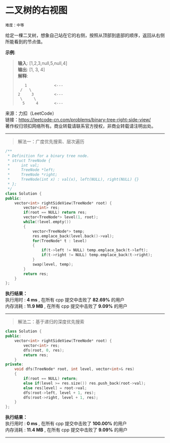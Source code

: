# 二叉树的右视图 #  
`难度：中等` 

给定一棵二叉树，想象自己站在它的右侧，按照从顶部到底部的顺序，返回从右侧所能看到的节点值。    

**示例**:  
>**输入**: [1,2,3,null,5,null,4]  
>**输出**: [1, 3, 4]  
>**解释**:   
>```
>    1            <---  
>  /   \  
> 2     3         <---  
>  \     \  
>   5     4       <---  
>```

来源：力扣（LeetCode）  
链接：https://leetcode-cn.com/problems/binary-tree-right-side-view/  
著作权归领扣网络所有。商业转载请联系官方授权，非商业转载请注明出处。  

---  
>解法一：广度优先搜索、层次遍历  

```C++  
/**
 * Definition for a binary tree node.
 * struct TreeNode {
 *     int val;
 *     TreeNode *left;
 *     TreeNode *right;
 *     TreeNode(int x) : val(x), left(NULL), right(NULL) {}
 * };
 */
class Solution {
public:
    vector<int> rightSideView(TreeNode* root) {
        vector<int> res;
        if(root == NULL) return res;
        vector<TreeNode*> level(1, root);
        while(!level.empty())
        {
            vector<TreeNode*> temp;
            res.emplace_back(level.back()->val);
            for(TreeNode* t : level)
            {
                if(t->left != NULL) temp.emplace_back(t->left);
                if(t->right != NULL) temp.emplace_back(t->right);
            }
            swap(level, temp);
        }
        return res;
    }
};
```  

**执行结果：**  
执行用时 : **4 ms** , 在所有 cpp 提交中击败了 **82.69%** 的用户  
内存消耗 : **11.9 MB** , 在所有 cpp 提交中击败了 **9.09%** 的用户  

---  
>解法二：基于递归的深度优先搜索  

```C++  
class Solution {
public:
    vector<int> rightSideView(TreeNode* root) {
        vector<int> res;
        dfs(root, 0, res);
        return res;
    }
private:
    void dfs(TreeNode* root, int level, vector<int>& res)
    {
        if(root == NULL) return;
        else if(level >= res.size()) res.push_back(root->val);
        else res[level] = root->val;
        dfs(root->left, level + 1, res);
        dfs(root->right, level + 1, res);
    }
};
```  

**执行结果：**  
执行用时 : **0 ms** , 在所有 cpp 提交中击败了 **100.00%** 的用户  
内存消耗 : **11.4 MB** , 在所有 cpp 提交中击败了 **9.09%** 的用户  

---  